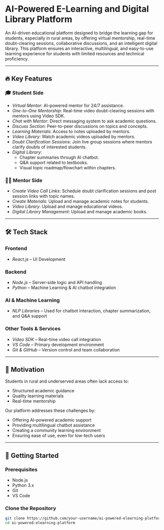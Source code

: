 # AI-Powered E-Learning and Digital Library Platform

An AI-driven educational platform designed to bridge the learning gap for students, especially in rural areas, by offering virtual mentorship, real-time doubt-clearing sessions, collaborative discussions, and an intelligent digital library. This platform ensures an interactive, multilingual, and easy-to-use learning experience for students with limited resources and technical proficiency.

---

## 🔥 Key Features

### 🎓 Student Side
- *Virtual Mentor*: AI-powered mentor for 24/7 assistance.
- *One-to-One Mentorship*: Real-time video doubt-clearing sessions with mentors using Video SDK.
- *Chat with Mentor*: Direct messaging system to ask academic questions.
- *Discuss Section*: Peer-to-peer discussions on topics and concepts.
- *Learning Materials*: Access to notes uploaded by mentors.
- *Video Library*: Watch academic videos uploaded by mentors.
- *Doubt Clarification Sessions*: Join live group sessions where mentors clarify doubts of interested students.
- *Digital Library*:
  - Chapter summaries through AI chatbot.
  - Q&A support related to textbooks.
  - Visual topic roadmap/flowchart within chapters.

### 👨‍🏫 Mentor Side
- *Create Video Call Links*: Schedule doubt clarification sessions and post session links with topic names.
- *Create Materials*: Upload and manage academic notes for students.
- *Video Library*: Upload and manage educational videos.
- *Digital Library Management*: Upload and manage academic books.

---

## 🛠 Tech Stack

### Frontend
- *React.js* – UI Development

### Backend
- *Node.js* – Server-side logic and API handling
- *Python* – Machine Learning & AI chatbot integration

### AI & Machine Learning
- *NLP Libraries* – Used for chatbot interaction, chapter summarization, and Q&A support

### Other Tools & Services
- *Video SDK* – Real-time video call integration
- *VS Code* – Primary development environment
- *Git & GitHub* – Version control and team collaboration

---

## 🎯 Motivation

Students in rural and underserved areas often lack access to:
- Structured academic guidance
- Quality learning materials
- Real-time mentorship

Our platform addresses these challenges by:
- Offering AI-powered academic support
- Providing multilingual chatbot assistance
- Creating a community learning environment
- Ensuring ease of use, even for low-tech users

---

## 🚀 Getting Started

### Prerequisites
- Node.js
- Python 3.x
- Git
- VS Code

### Clone the Repository
```bash
git clone https://github.com/your-username/ai-powered-elearning-platform.git
cd ai-powered-elearning-platform
